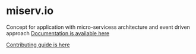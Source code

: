 # miserv.io
Concept for application with micro-servicess architecture and event driven approach
[Documentation is available here](https://maverick0bg.github.io/miserv.io)

[Contributing guide is here](CONTRIBUTING.md)
